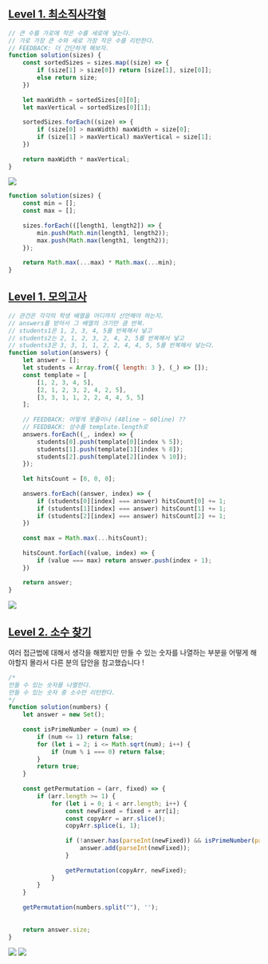 ## [Level 1. 최소직사각형](https://school.programmers.co.kr/learn/courses/30/lessons/86491)

```js
// 큰 수를 가로에 작은 수를 세로에 넣는다. 
// 가로 가장 큰 수와 세로 가장 작은 수를 리턴한다. 
// FEEDBACK: 더 간단하게 해보자.
function solution(sizes) {    
    const sortedSizes = sizes.map((size) => {
        if (size[1] > size[0]) return [size[1], size[0]];
        else return size;
    })
    
    let maxWidth = sortedSizes[0][0];
    let maxVertical = sortedSizes[0][1];
        
    sortedSizes.forEach((size) => {
        if (size[0] > maxWidth) maxWidth = size[0];
        if (size[1] > maxVertical) maxVertical = size[1];
    })
    
    return maxWidth * maxVertical;
}

```

![](https://velog.velcdn.com/images/dusdjeks/post/ffeeeef1-b8fc-408c-96b5-35a25d4ee4f6/image.png)


<!-- FEEDBACK 받은 코드 -->
```js
function solution(sizes) {    
    const min = [];
    const max = [];
    
    sizes.forEach(([length1, length2]) => {
        min.push(Math.min(length1, length2));
        max.push(Math.max(length1, length2));
    });
    
    return Math.max(...max) * Math.max(...min);
}
```


## [Level 1. 모의고사](https://school.programmers.co.kr/learn/courses/30/lessons/42840)

```js
// 관건은 각각의 학생 배열을 어디까지 선언해야 하는지. 
// answers를 받아서 그 배열의 크기만 큼 반복.
// students1은 1, 2, 3, 4, 5를 반복해서 넣고 
// students2는 2, 1, 2, 3, 2, 4, 2, 5를 반복해서 넣고 
// students3은 3, 3, 1, 1, 2, 2, 4, 4, 5, 5를 반복해서 넣는다. 
function solution(answers) {
    let answer = [];
    let students = Array.from({ length: 3 }, (_) => []);
    const template = [
        [1, 2, 3, 4, 5],
        [2, 1, 2, 3, 2, 4, 2, 5],
        [3, 3, 1, 1, 2, 2, 4, 4, 5, 5]
    ];
    
    // FEEDBACK: 어떻게 못줄이나 (48line ~ 60line) ?? 
    // FEEDBACK: 상수를 template.length로 
    answers.forEach((_, index) => {
        students[0].push(template[0][index % 5]);
        students[1].push(template[1][index % 8]);
        students[2].push(template[2][index % 10]); 
    });
    
    let hitsCount = [0, 0, 0];
    
    answers.forEach((answer, index) => {
        if (students[0][index] === answer) hitsCount[0] += 1;
        if (students[1][index] === answer) hitsCount[1] += 1;
        if (students[2][index] === answer) hitsCount[2] += 1;
    })
    
    const max = Math.max(...hitsCount);
    
    hitsCount.forEach((value, index) => {
        if (value === max) return answer.push(index + 1);
    })
    
    return answer;
}
```
![](https://velog.velcdn.com/images/dusdjeks/post/1d3aba5e-32f8-440c-aee0-de7fcca67e2a/image.png)


## [Level 2. 소수 찾기](https://school.programmers.co.kr/learn/courses/30/lessons/42839)

여러 접근법에 대해서 생각을 해봤지만 만들 수 있는 숫자를 나열하는 부분을 어떻게 해야할지 몰라서 다른 분의 답안을 참고했습니다 ! 

```js
/*
만들 수 있는 숫자를 나열한다.  
만들 수 있는 숫자 중 소수만 리턴한다. 
*/
function solution(numbers) {
    let answer = new Set();
    
    const isPrimeNumber = (num) => {
        if (num <= 1) return false;
        for (let i = 2; i <= Math.sqrt(num); i++) {
            if (num % i === 0) return false;
        }
        return true;
    }
    
    const getPermutation = (arr, fixed) => {
        if (arr.length >= 1) {
            for (let i = 0; i < arr.length; i++) {
                const newFixed = fixed + arr[i];
                const copyArr = arr.slice();
                copyArr.splice(i, 1);
                
                if (!answer.has(parseInt(newFixed)) && isPrimeNumber(parseInt(newFixed))) {
                    answer.add(parseInt(newFixed));
                }
                
                getPermutation(copyArr, newFixed);
            }
        }
    }
    
    getPermutation(numbers.split(""), '');
    
    
    return answer.size;
}

```

![](https://velog.velcdn.com/images/dusdjeks/post/1522df0b-48aa-4df5-8158-c245fc12a681/image.png)
![](https://velog.velcdn.com/images/dusdjeks/post/d2d96419-c88e-49eb-8217-bd5dd3f74686/image.png)
